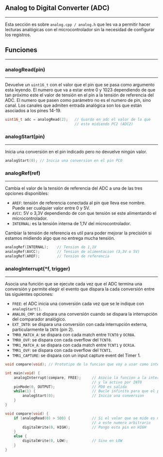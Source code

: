 ## Analog to Digital Converter (ADC)
---
Esta sección es sobre `analog.cpp / analog.h` que les va a permitir hacer lecturas analógicas con el microcontrolador sin la necesidad de configurar los registros.

## Funciones
---
### analogRead(pin)
---
Devuelve un `uint16_t` con el valor que el pin que se pasa como argumento esta leyendo. El numero que va a estar entre 0 y 1023 dependiendo de que tan próximo este el valor de tensión en el pin a la tensión de referencia del ADC. El numero que pasen como parámetro no es el numero de pin, sino canal. Los canales que admiten entrada analógica son los que están asociados a los pines 14-19.

```c
uint16_t adc = analogRead(2);   // Guardo en adc el valor de lo que 
								// este midiendo PC2 (ADC2) 
```

### analogStart(pin)
---
Inicia una conversión en el pin indicado pero no devuelve ningún valor.

```c
analogStart(0); // Inicia una conversion en el pin PC0
```

### analogRef(ref)
---
Cambia el valor de la tensión de referencia del ADC a una de las tres opciones disponibles:

- `AREF`: tensión de referencia conectada al pin que lleva ese nombre. Puede ser cualquier valor entre 0 y 5V.
- `AVCC`: 5V o 3,3V dependiendo de con que tensión se este alimentando el microcontrolador.
- `INTERNAL`: es la tensión interna de 1,1V del microcontrolador.

Cambiar la tensión de referencia es util para poder mejorar la precisión si estamos midiendo algo que no entrega mucha tensión.

```c
analogRef(INTERNAL);    // Tension de 1,1V
analogRef(AVCC);        // Tension de alimentacion (3,3V o 5V)
analogRef(AREF);        // Tension de referencia
```

### analogInterrupt(*f, trigger)
---
Asocia una función que se ejecute cada vez que el ADC termina una conversión y permite elegir el evento que dispara la cada conversión entre las siguientes opciones:

- `FREE`: el ADC inicia una conversión cada vez que se le indique con `analogStart()`.
- `ANALOG_CMP`: se dispara una conversión cuando se dispara la interrupción del comparador analógico.
- `EXT_INT0`: se dispara una conversión con cada interrupción externa, particularmente la `INT0` (pin 2).
- `TMR0_MATCH_A`: se dispara con cada match entre `TCNT0` y `OCR0A`.
- `TMR0_OVF`: se dispara con cada overflow del `TCNT0`.
- `TMR1_MATCH_A`: se dispara con cada match entre `TCNT1` y `OCR1A`.
- `TMR1_OVF`: se dispara con cada overflow del `TCNT1`.
- `TMR1_CAPTURE`: se dispara con un input capture event del Timer 1.

```c
void compare(void); // Prototipo de la funcion que voy a usar como interrupcion

int main(void) {    
	analogInterrupt(compare, FREE);     // Asocio la funcion a la interrupcion 
										// y la activo por INT0    
	pinMode(0, OUTPUT);                 // PD0 es salida    
	while(1) {                          // Bucle infinito para que el programa no termine        
		analogStart(0);                 // Inicio una conversion    
	}
}

void compare(void) {    
	if (analogRead(0) > 500) {          // Si el valor que se mide es mayor 
										// a este numero arbitrario        
		digitalWrite(0, HIGH);          // Pongo esta pin en HIGH    
	}    
	else {        
		digitalWrite(0, LOW);           // Sino en LOW    
	}
}
```